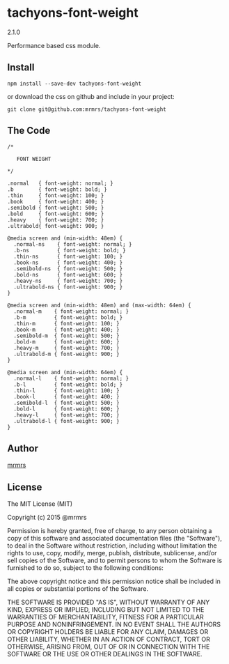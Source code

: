# tachyons-font-weight
2.1.0

Performance based css module.

## Install
```
npm install --save-dev tachyons-font-weight
```

or download the css on github and include in your project:

```
git clone git@github.com:mrmrs/tachyons-font-weight
```

## The Code
```
/*

   FONT WEIGHT

*/

.normal   { font-weight: normal; }
.b        { font-weight: bold; }
.thin     { font-weight: 100; }
.book     { font-weight: 400; }
.semibold { font-weight: 500; }
.bold     { font-weight: 600; }
.heavy    { font-weight: 700; }
.ultrabold{ font-weight: 900; }

@media screen and (min-width: 48em) {
  .normal-ns    { font-weight: normal; }
  .b-ns         { font-weight: bold; }
  .thin-ns      { font-weight: 100; }
  .book-ns      { font-weight: 400; }
  .semibold-ns  { font-weight: 500; }
  .bold-ns      { font-weight: 600; }
  .heavy-ns     { font-weight: 700; }
  .ultrabold-ns { font-weight: 900; }
}

@media screen and (min-width: 48em) and (max-width: 64em) {
  .normal-m    { font-weight: normal; }
  .b-m         { font-weight: bold; }
  .thin-m      { font-weight: 100; }
  .book-m      { font-weight: 400; }
  .semibold-m  { font-weight: 500; }
  .bold-m      { font-weight: 600; }
  .heavy-m     { font-weight: 700; }
  .ultrabold-m { font-weight: 900; }
}

@media screen and (min-width: 64em) {
  .normal-l    { font-weight: normal; }
  .b-l         { font-weight: bold; }
  .thin-l      { font-weight: 100; }
  .book-l      { font-weight: 400; }
  .semibold-l  { font-weight: 500; }
  .bold-l      { font-weight: 600; }
  .heavy-l     { font-weight: 700; }
  .ultrabold-l { font-weight: 900; }
}

```

## Author

[mrmrs](http://mrmrs.io)

## License

The MIT License (MIT)

Copyright (c) 2015 @mrmrs

Permission is hereby granted, free of charge, to any person obtaining a copy
of this software and associated documentation files (the "Software"), to deal
in the Software without restriction, including without limitation the rights
to use, copy, modify, merge, publish, distribute, sublicense, and/or sell
copies of the Software, and to permit persons to whom the Software is
furnished to do so, subject to the following conditions:

The above copyright notice and this permission notice shall be included in
all copies or substantial portions of the Software.

THE SOFTWARE IS PROVIDED "AS IS", WITHOUT WARRANTY OF ANY KIND, EXPRESS OR
IMPLIED, INCLUDING BUT NOT LIMITED TO THE WARRANTIES OF MERCHANTABILITY,
FITNESS FOR A PARTICULAR PURPOSE AND NONINFRINGEMENT. IN NO EVENT SHALL THE
AUTHORS OR COPYRIGHT HOLDERS BE LIABLE FOR ANY CLAIM, DAMAGES OR OTHER
LIABILITY, WHETHER IN AN ACTION OF CONTRACT, TORT OR OTHERWISE, ARISING FROM,
OUT OF OR IN CONNECTION WITH THE SOFTWARE OR THE USE OR OTHER DEALINGS IN
THE SOFTWARE.

